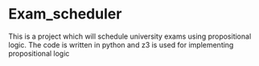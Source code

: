 # Exam_scheduler
This is a project which will schedule university exams using propositional logic. The code is written in python and z3 is used for implementing propositional logic
